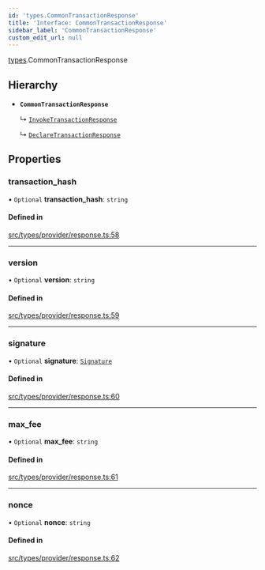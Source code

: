 ```yaml
---
id: 'types.CommonTransactionResponse'
title: 'Interface: CommonTransactionResponse'
sidebar_label: 'CommonTransactionResponse'
custom_edit_url: null
---
```


[types](../namespaces/types.md).CommonTransactionResponse

## Hierarchy

- **`CommonTransactionResponse`**

  ↳ [`InvokeTransactionResponse`](types.InvokeTransactionResponse.md)

  ↳ [`DeclareTransactionResponse`](types.DeclareTransactionResponse.md)

## Properties

### transaction_hash

• `Optional` **transaction_hash**: `string`

#### Defined in

[src/types/provider/response.ts:58](https://github.com/0xs34n/starknet.js/blob/develop/src/types/provider/response.ts#L58)

---

### version

• `Optional` **version**: `string`

#### Defined in

[src/types/provider/response.ts:59](https://github.com/0xs34n/starknet.js/blob/develop/src/types/provider/response.ts#L59)

---

### signature

• `Optional` **signature**: [`Signature`](../namespaces/types.md#signature)

#### Defined in

[src/types/provider/response.ts:60](https://github.com/0xs34n/starknet.js/blob/develop/src/types/provider/response.ts#L60)

---

### max_fee

• `Optional` **max_fee**: `string`

#### Defined in

[src/types/provider/response.ts:61](https://github.com/0xs34n/starknet.js/blob/develop/src/types/provider/response.ts#L61)

---

### nonce

• `Optional` **nonce**: `string`

#### Defined in

[src/types/provider/response.ts:62](https://github.com/0xs34n/starknet.js/blob/develop/src/types/provider/response.ts#L62)
